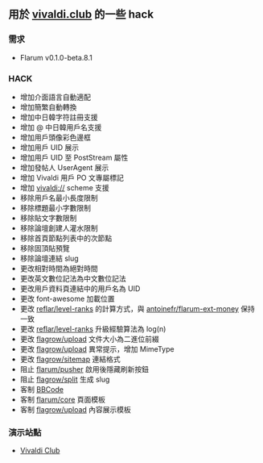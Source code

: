 ## 用於 [vivaldi.club](https://vivaldi.club) 的一些 hack

### 需求

- Flarum v0.1.0-beta.8.1

### HACK

- 增加介面語言自動適配
- 增加簡繁自動轉換
- 增加中日韓字符註冊支援
- 增加 @ 中日韓用戶名支援
- 增加用戶頭像彩色邊框
- 增加用戶 UID 展示
- 增加用戶 UID 至 PostStream 屬性
- 增加發帖人 UserAgent 展示
- 增加 Vivaldi 用戶 PO 文專屬標記
- 增加 [vivaldi://](vivaldi://about/) scheme 支援
- 移除用戶名最小長度限制
- 移除標題最小字數限制
- 移除貼文字數限制
- 移除論壇創建人灌水限制
- 移除首頁節點列表中的次節點
- 移除固頂貼預覽
- 移除論壇連結 slug
- 更改相對時間為絕對時間
- 更改英文數位記法為中文數位記法
- 更改用戶資料頁連結中的用戶名為 UID
- 更改 font-awesome 加載位置
- 更改 [reflar/level-ranks](https://github.com/reflar/level-ranks) 的計算方式，與 [antoinefr/flarum-ext-money](https://github.com/antoinefr/flarum-ext-money) 保持一致
- 更改 [reflar/level-ranks](https://github.com/reflar/level-ranks) 升級經驗算法為 log(n)
- 更改 [flagrow/upload](https://github.com/flagrow/upload) 文件大小為二進位前綴
- 更改 [flagrow/upload](https://github.com/flagrow/upload) 異常提示，增加 MimeType
- 更改 [flagrow/sitemap](https://github.com/flagrow/sitemap) 連結格式
- 阻止 [flarum/pusher](https://github.com/flarum/pusher) 啟用後隱藏刷新按鈕
- 阻止 [flagrow/split](https://github.com/flagrow/split) 生成 slug
- 客制 [BBCode](https://github.com/Csineneo/vivaldi-club-bbcode)
- 客制 [flarum/core](https://github.com/flarum/core) 頁面模板
- 客制 [flagrow/upload](https://github.com/flagrow/upload) 內容展示模板

### 演示站點

- [Vivaldi Club](https://vivaldi.club)
